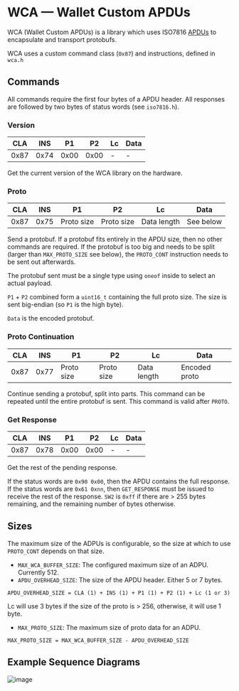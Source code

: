 # WCA — Wallet Custom APDUs

WCA (Wallet Custom APDUs) is a library which uses ISO7816 [APDUs](https://en.wikipedia.org/wiki/Smart_card_application_protocol_data_unit) to encapsulate and
transport protobufs.

WCA uses a custom command class (`0x87`) and instructions, defined in `wca.h`

## Commands

All commands require the first four bytes of a APDU header.
All responses are followed by two bytes of status words (see `iso7816.h`).

### Version

| CLA  | INS  | P1   | P2   | Lc   | Data |
| ---- | ---- | ---- | ---- | ---- | ---- |
| 0x87 | 0x74 | 0x00 | 0x00 | -    | -    |

Get the current version of the WCA library on the hardware.


### Proto

| CLA  | INS  | P1   | P2   | Lc   | Data |
| ---- | ---- | ---- | ---- | ---- | ---- |
| 0x87 | 0x75 | Proto size | Proto size | Data length | See below |

Send a protobuf. If a protobuf fits entirely in the APDU size, then no other commands
are required. If the protobuf is too big and needs to be split (larger than `MAX_PROTO_SIZE` see below), the `PROTO_CONT` instruction
needs to be sent out afterwards.

The protobuf sent must be a single type using `oneof` inside to select an actual payload.

`P1` + `P2` combined form a `uint16_t` containing the full proto size. The size is sent big-endian
(so `P1` is the high byte).

`Data` is the encoded protobuf.

### Proto Continuation

| CLA  | INS  | P1   | P2   | Lc   | Data |
| ---- | ---- | ---- | ---- | ---- | ---- |
| 0x87 | 0x77 | Proto size | Proto size | Data length | Encoded proto |

Continue sending a protobuf, split into parts. This command can be repeated until the entire
protobuf is sent. This command is valid after `PROTO`.

### Get Response

| CLA  | INS  | P1   | P2   | Lc   | Data |
| ---- | ---- | ---- | ---- | ---- | ---- |
| 0x87 | 0x78 | 0x00 | 0x00 | -    | -    |

Get the rest of the pending response.

If the status words are `0x90 0x00`, then the APDU contains the full response.
If the status words are `0x61 0xnn`, then `GET_RESPONSE` must be issued to receive the
rest of the response. `SW2` is `0xff` if there are > 255 bytes remaining, and the remaining
number of bytes otherwise.

## Sizes
The maximum size of the ADPUs is configurable, so the size at which to use `PROTO_CONT` depends on that size.
- `MAX_WCA_BUFFER_SIZE`: The configured maximum size of an ADPU. Currently 512.
- `APDU_OVERHEAD_SIZE`: The size of the APDU header. Either 5 or 7 bytes.
```
APDU_OVERHEAD_SIZE = CLA (1) + INS (1) + P1 (1) + P2 (1) + Lc (1 or 3)
```
Lc will use 3 bytes if the size of the proto is > 256, otherwise, it will use 1 byte.

- `MAX_PROTO_SIZE`: The maximum size of proto data for an ADPU.
```
MAX_PROTO_SIZE = MAX_WCA_BUFFER_SIZE - APDU_OVERHEAD_SIZE
```

## Example Sequence Diagrams
![image](https://user-images.githubusercontent.com/30729153/180082456-05c14467-9342-400f-bec0-30b3642710ec.png)
